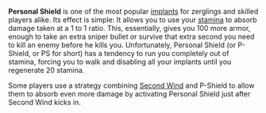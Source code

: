 **Personal Shield** is one of the most popular
[implants](Implants.md) for zerglings and skilled players alike.
Its effect is simple: It allows you to use your
[stamina](../terminology/Stamina.md) to absorb damage taken at a 1 to 1 ratio.
This, essentially, gives you 100 more armor, enough to take an extra
sniper bullet or survive that extra second you need to kill an enemy
before he kills you. Unfortunately, Personal Shield (or P-Shield, or PS
for short) has a tendency to run you completely out of stamina, forcing
you to walk and disabling all your implants until you regenerate 20
stamina.

Some players use a strategy combining [Second
Wind](Second_Wind.md) and P-Shield to allow them to absorb even
more damage by activating Personal Shield just after Second Wind kicks
in.

<!--[category:Implants](category:Implants.md)-->
